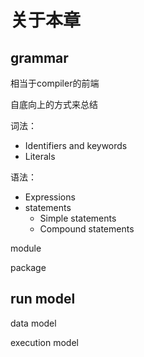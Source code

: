 # 关于本章
## grammar
相当于compiler的前端

自底向上的方式来总结

词法：

- Identifiers and keywords
- Literals

语法：

- Expressions
- statements
  - Simple statements
  - Compound statements

module 

package


## run model
data model 

execution model

